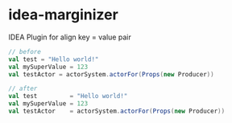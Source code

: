 idea-marginizer
===============

IDEA Plugin for align key = value pair

```scala
// before
val test = "Hello world!"
val mySuperValue = 123
val testActor = actorSystem.actorFor(Props(new Producer))

// after
val test         = "Hello world!"
val mySuperValue = 123
val testActor    = actorSystem.actorFor(Props(new Producer))
```
